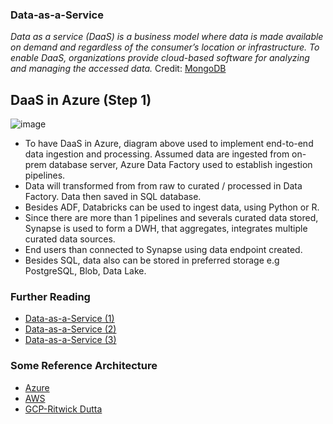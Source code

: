### Data-as-a-Service

_Data as a service (DaaS) is a business model where data is made available on demand and regardless of the consumer’s location or infrastructure. To enable DaaS, organizations provide cloud-based software for analyzing and managing the accessed data._
Credit: [MongoDB](https://www.mongodb.com/initiatives/data-as-a-service#:~:text=Data%20as%20a%20service%20(DaaS)%20is%20a%20business%20model%20where,the%20consumer's%20location%20or%20infrastructure.)

## DaaS in Azure (Step 1)

![image](https://github.com/roime81/roime81/assets/7858481/3d8c66db-9cea-465d-ab39-a3c7048d4678)

* To have DaaS in Azure, diagram above used to implement end-to-end data ingestion and processing. Assumed data are ingested from on-prem database server, Azure Data Factory used to establish ingestion pipelines.
* Data will transformed from from raw to curated / processed in Data Factory. Data then saved in SQL database.  
* Besides ADF, Databricks can be used to ingest data, using Python or R.
* Since there are more than 1 pipelines and severals curated data stored, Synapse is used to form a DWH, that aggregates, integrates multiple curated data sources.
* End users than connected to Synapse using data endpoint created.
* Besides SQL, data also can be stored in preferred storage e.g PostgreSQL, Blob, Data Lake.


### Further Reading

* [Data-as-a-Service (1)](https://builtin.com/big-data/data-as-a-service-daas)
* [Data-as-a-Service (2)](https://www.techtarget.com/searchdatamanagement/definition/data-as-a-service)
* [Data-as-a-Service (3)](https://www.teradata.com/insights/cloud-data-analytics/data-as-a-service)

### Some Reference Architecture

* [Azure](https://techcommunity.microsoft.com/t5/azure-architecture-blog/designing-and-implementing-modern-data-architecture-on-azure/ba-p/3440322)
* [AWS](https://aws.amazon.com/blogs/architecture/lets-architect-modern-data-architectures/)
* [GCP-Ritwick Dutta](https://www.linkedin.com/pulse/gcp-enterprise-data-solution-architecture-how-integrate-dutta/)
